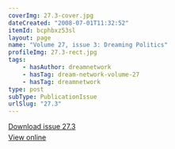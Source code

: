 ```yaml
---
coverImg: 27.3-cover.jpg
dateCreated: "2008-07-01T11:32:52"
itemId: bcphbxz53sl
layout: page
name: "Volume 27, issue 3: Dreaming Politics"
profileImg: 27.3-rect.jpg
tags:
    - hasAuthor: dreamnetwork
    - hasTag: dream-network-volume-27
    - hasTag: dreamnetwork
type: post
subType: PublicationIssue
urlSlug: "27.3"
---
```


<p style="margin-block-end: 5px; margin-block-start: 5px;"><a href="../files/pdfs/Volume_27/27.3_dreaming_politics.pdf" download="">Download issue 27.3</a></p><p style="margin-block-end: 5px; margin-block-start: 5px;"><a href="../files/pdfs/Volume_27/27.3_dreaming_politics.pdf">View online</a></p>

